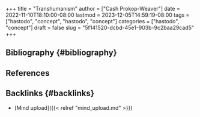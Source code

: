+++
title = "Transhumanism"
author = ["Cash Prokop-Weaver"]
date = 2022-11-10T18:10:00-08:00
lastmod = 2023-12-05T14:59:19-08:00
tags = ["hastodo", "concept", "hastodo", "concept"]
categories = ["hastodo", "concept"]
draft = false
slug = "5f141520-dcbd-45e1-903b-9c2baa29cad5"
+++

## Bibliography {#bibliography}

## References

<style>.csl-entry{text-indent: -1.5em; margin-left: 1.5em;}</style><div class="csl-bib-body">
</div>


## Backlinks {#backlinks}

-   [Mind upload]({{< relref "mind_upload.md" >}})
